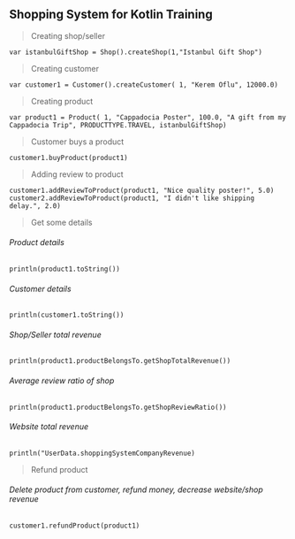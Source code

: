 ## Shopping System for Kotlin Training

> Creating shop/seller

  `var istanbulGiftShop = Shop().createShop(1,"Istanbul Gift Shop")`

> Creating customer

  `var customer1 = Customer().createCustomer(
            1,
            "Kerem Oflu",
            12000.0)`

> Creating product

`var product1 = Product( 1,
            "Cappadocia Poster",
            100.0,
            "A gift from my Cappadocia Trip",
            PRODUCTTYPE.TRAVEL,
            istanbulGiftShop) `
            
> Customer buys a product

`customer1.buyProduct(product1)  `       

> Adding review to product

`customer1.addReviewToProduct(product1, "Nice quality poster!", 5.0)
customer2.addReviewToProduct(product1, "I didn't like shipping delay.", 2.0)`

> Get some details

###### Product details
`println(product1.toString())`

###### Customer details
`println(customer1.toString())`

###### Shop/Seller total revenue
`println(product1.productBelongsTo.getShopTotalRevenue())`
 
 ###### Average review ratio of shop
` println(product1.productBelongsTo.getShopReviewRatio()) `

###### Website total revenue
`println("UserData.shoppingSystemCompanyRevenue)`<br/>
                       
> Refund product
###### Delete product from customer, refund money, decrease website/shop revenue
`customer1.refundProduct(product1)`
